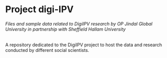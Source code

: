 # Project digi-IPV
###### Files and sample data related to DigiIPV research by OP Jindal Global University in partnership with Sheffield Hallam University

A repository dedicated to the DigiIPV project to host the data and research conducted by different social scientists.
